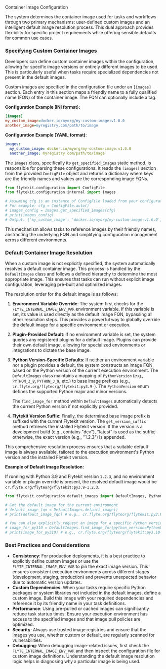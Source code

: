 
<!--
help_text: ''
key: summary_container_image_configuration_38415eaf-5d41-4991-8c18-4e59a62c621a
modules:
- flytekit.configuration.default_images
- flytekit.configuration.internal.Images
questions_to_answer: []
type: summary

-->
Container Image Configuration

The system determines the container image used for tasks and workflows through two primary mechanisms: user-defined custom images and an intelligent default image resolution process. This dual approach provides flexibility for specific project requirements while offering sensible defaults for common use cases.

### Specifying Custom Container Images

Developers can define custom container images within the configuration, allowing for specific image versions or entirely different images to be used. This is particularly useful when tasks require specialized dependencies not present in the default images.

Custom images are specified in the configuration file under an `[images]` section. Each entry in this section maps a friendly name to a fully qualified name (FQN) of the container image. The FQN can optionally include a tag.

**Configuration Example (INI format):**

```ini
[images]
my_custom_image=docker.io/myorg/my-custom-image:v1.0.0
another_image=myregistry.com/path/to/image
```

**Configuration Example (YAML format):**

```yaml
images:
  my_custom_image: docker.io/myorg/my-custom-image:v1.0.0
  another_image: myregistry.com/path/to/image
```

The `Images` class, specifically its `get_specified_images` static method, is responsible for parsing these configurations. It reads the `[images]` section from the provided `ConfigFile` object and returns a dictionary where keys are the friendly names and values are the corresponding image FQNs.

```python
from flytekit.configuration import ConfigFile
from flytekit.configuration.internal import Images

# Assuming cfg is an instance of ConfigFile loaded from your configuration
# For example: cfg = ConfigFile.auto()
# images_config = Images.get_specified_images(cfg)
# print(images_config)
# Output: {'my_custom_image': 'docker.io/myorg/my-custom-image:v1.0.0', 'another_image': 'myregistry.com/path/to/image'}
```

This mechanism allows tasks to reference images by their friendly names, abstracting the underlying FQN and simplifying configuration management across different environments.

### Default Container Image Resolution

When a custom image is not explicitly specified, the system automatically resolves a default container image. This process is handled by the `DefaultImages` class and follows a defined hierarchy to determine the most appropriate image. This ensures that tasks can run without explicit image configuration, leveraging pre-built and optimized images.

The resolution order for the default image is as follows:

1.  **Environment Variable Override**: The system first checks for the `FLYTE_INTERNAL_IMAGE_ENV_VAR` environment variable. If this variable is set, its value is used directly as the default image FQN, bypassing all other resolution steps. This provides a powerful way to globally override the default image for a specific environment or execution.

2.  **Plugin-Provided Default**: If no environment variable is set, the system queries any registered plugins for a default image. Plugins can provide their own default image, allowing for specialized environments or integrations to dictate the base image.

3.  **Python Version-Specific Defaults**: If neither an environment variable nor a plugin provides a default, the system constructs an image FQN based on the Python version of the current execution environment. The `DefaultImages` class maintains a mapping of `PythonVersion` (e.g., `PYTHON_3_8`, `PYTHON_3_9`, etc.) to base image prefixes (e.g., `cr.flyte.org/flyteorg/flytekit:py3.9-`). The `PythonVersion` enum defines the supported Python major and minor versions.

    The `find_image_for` method within `DefaultImages` automatically detects the current Python version if not explicitly provided.

4.  **Flytekit Version Suffix**: Finally, the determined base image prefix is suffixed with the current Flytekit version. The `get_version_suffix` method retrieves the installed Flytekit version. If the version is a development build (e.g., contains "dev"), "latest" is used as the suffix; otherwise, the exact version (e.g., "1.2.3") is appended.

This comprehensive resolution process ensures that a suitable default image is always available, tailored to the execution environment's Python version and the installed Flytekit version.

**Example of Default Image Resolution:**

If running with Python 3.9 and Flytekit version `1.2.3`, and no environment variable or plugin override is present, the resolved default image would be `cr.flyte.org/flyteorg/flytekit:py3.9-1.2.3`.

```python
from flytekit.configuration.default_images import DefaultImages, PythonVersion

# Get the default image for the current environment
# default_image_fqn = DefaultImages.default_image()
# print(default_image_fqn) # e.g., cr.flyte.org/flyteorg/flytekit:py3.9-1.2.3

# You can also explicitly request an image for a specific Python version
# image_for_py310 = DefaultImages.find_image_for(python_version=PythonVersion.PYTHON_3_10)
# print(image_for_py310) # e.g., cr.flyte.org/flyteorg/flytekit:py3.10-1.2.3
```

### Best Practices and Considerations

*   **Consistency**: For production deployments, it is a best practice to explicitly define custom images or use the `FLYTE_INTERNAL_IMAGE_ENV_VAR` to pin the exact image version. This ensures consistent execution environments across different stages (development, staging, production) and prevents unexpected behavior due to automatic version updates.
*   **Custom Dependencies**: When your tasks require specific Python packages or system libraries not included in the default images, define a custom image. Build this image with your required dependencies and reference it by its friendly name in your task definitions.
*   **Performance**: Using pre-pulled or cached images can significantly reduce task startup times. Ensure your execution environment has access to the specified images and that image pull policies are optimized.
*   **Security**: Always use trusted image registries and ensure that the images you use, whether custom or default, are regularly scanned for vulnerabilities.
*   **Debugging**: When debugging image-related issues, first check the `FLYTE_INTERNAL_IMAGE_ENV_VAR` and then inspect the configuration file for custom image definitions. Understanding the default image resolution logic helps in diagnosing why a particular image is being used.
<!--
key: summary_container_image_configuration_38415eaf-5d41-4991-8c18-4e59a62c621a
type: summary_end

-->
<!--
code_unit: flytekit.configuration.default_images.DefaultImages
code_unit_type: class
help_text: ''
key: example_3dc77452-443a-435d-ba44-4add4d821726
type: example

-->
<!--
code_unit: flytekit.configuration.internal.Images
code_unit_type: class
help_text: ''
key: example_dfcae62f-e4ad-401f-a00d-56c09c5bc45a
type: example

-->
